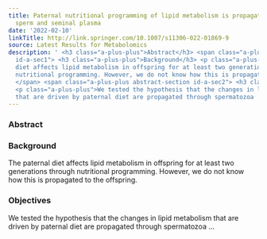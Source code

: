 ```yaml
---
title: Paternal nutritional programming of lipid metabolism is propagated through
  sperm and seminal plasma
date: '2022-02-10'
linkTitle: http://link.springer.com/10.1007/s11306-022-01869-9
source: Latest Results for Metabolomics
description: ' <h3 class="a-plus-plus">Abstract</h3> <span class="a-plus-plus abstract-section
  id-a-sec1"> <h3 class="a-plus-plus">Background</h3> <p class="a-plus-plus">The paternal
  diet affects lipid metabolism in offspring for at least two generations through
  nutritional programming. However, we do not know how this is propagated to the offspring.</p>
  </span> <span class="a-plus-plus abstract-section id-a-sec2"> <h3 class="a-plus-plus">Objectives</h3>
  <p class="a-plus-plus">We tested the hypothesis that the changes in lipid metabolism
  that are driven by paternal diet are propagated through spermatozoa ...'
---
```

 <h3 class="a-plus-plus">Abstract</h3> <span class="a-plus-plus abstract-section id-a-sec1"> <h3 class="a-plus-plus">Background</h3> <p class="a-plus-plus">The paternal diet affects lipid metabolism in offspring for at least two generations through nutritional programming. However, we do not know how this is propagated to the offspring.</p> </span> <span class="a-plus-plus abstract-section id-a-sec2"> <h3 class="a-plus-plus">Objectives</h3> <p class="a-plus-plus">We tested the hypothesis that the changes in lipid metabolism that are driven by paternal diet are propagated through spermatozoa ...